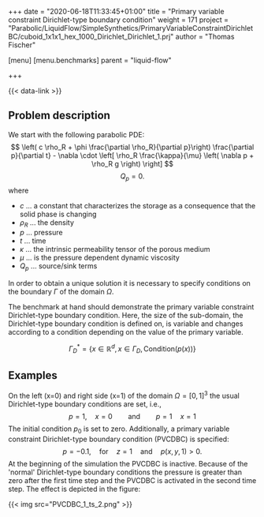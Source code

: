 +++
date = "2020-06-18T11:33:45+01:00"
title = "Primary variable constraint Dirichlet-type boundary condition"
weight = 171
project = "Parabolic/LiquidFlow/SimpleSynthetics/PrimaryVariableConstraintDirichletBC/cuboid_1x1x1_hex_1000_Dirichlet_Dirichlet_1.prj"
author = "Thomas Fischer"

[menu]
  [menu.benchmarks]
    parent = "liquid-flow"

+++

{{< data-link >}}

## Problem description

We start with the following parabolic PDE:
$$
\left( c \rho_R + \phi \frac{\partial \rho_R}{\partial p}\right) \frac{\partial
p}{\partial t} - \nabla \cdot
\left[ \rho_R \frac{\kappa}{\mu} \left( \nabla p + \rho_R g \right) \right]
$$
$$
Q_p = 0.
$$
where

- $c$ ... a constant that characterizes the storage as a consequence that the
  solid phase is changing
- $\rho_R$ ... the density
- $p$ ... pressure
- $t$ ... time
- $\kappa$ ... the intrinsic permeability tensor of the porous medium
- $\mu$ ... is the pressure dependent dynamic viscosity
- $Q_p$ ... source/sink terms

In order to obtain a unique solution it is necessary to specify conditions on
the boundary $\Gamma$ of the domain $\Omega$.

The benchmark at hand should demonstrate the primary variable constraint
Dirichlet-type boundary condition. Here, the size of the sub-domain, the
Dirichlet-type boundary condition is defined on, is variable and changes
according to a condition depending on the value of the primary variable.

$$
\Gamma^\ast_D = \{ x \in \mathbb{R}^d, x \in \Gamma_D, \text{Condition}(p(x))  \}
$$

## Examples

On the left (x=0) and right side (x=1) of the domain $\Omega = [0,1]^3$ the
usual Dirichlet-type boundary conditions are set, i.e.,
$$
p = 1, \quad x=0 \qquad \text{and} \qquad p = 1\quad x=1
$$
The initial condition $p_0$ is set to zero. Additionally, a primary variable
constraint Dirichlet-type boundary condition (PVCDBC) is specified:
$$
p = -0.1, \quad \text{for}\quad z = 1 \quad \text{and}\quad p(x,y,1) > 0.
$$
At the beginning of the simulation the PVCDBC is inactive. Because of the
'normal' Dirichlet-type boundary conditions the pressure is greater than zero
after the first time step and the PVCDBC is activated in the second time step.
The effect is depicted in the figure:

{{< img src="PVCDBC_1_ts_2.png" >}}
